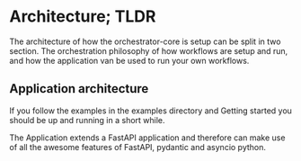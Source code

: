 # Architecture; TLDR

The architecture of how the orchestrator-core is setup can be split in two section. The orchestration philosophy of how
workflows are setup and run, and how the application van be used to run your own workflows.

## Application architecture
If you follow the examples in the examples directory and Getting started you should be up and running in a short while.

The Application extends a FastAPI application and therefore can make use of all the awesome features of FastAPI, pydantic
and asyncio python.
